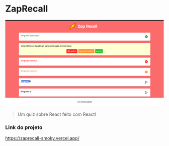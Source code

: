 # ZapRecall

<img src="public/assets/print.png" alt="Exemplo imagem">

> Um quiz sobre React feito com React!

### Link do projeto
https://zaprecall-smoky.vercel.app/